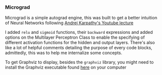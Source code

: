 ### Micrograd

Micrograd is a simple autograd engine, this was built to get a better intuition of Neural Networks following [Andrej Karpathy's Youtube lecture](https://youtu.be/VMj-3S1tku0)

I added `relu` and `sigmoid` functions, their `backward` expressions and added options on the Multilayer Perceptron Class to enable the specifying of different activation functions for the hidden and output layers. There's also like a lot of helpful comments detailing the purpose of every code blocks, admittedly, this was to help me internalize some concepts.

To get Graphviz to display, besides the `graphviz` library, you might need to install the Graphviz executable found [here](https://graphviz.org/download/) on your computer
